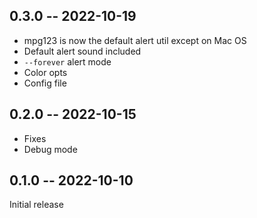 ## 0.3.0 -- 2022-10-19

- mpg123 is now the default alert util except on Mac OS
- Default alert sound included
- `--forever` alert mode
- Color opts
- Config file

## 0.2.0 -- 2022-10-15

- Fixes
- Debug mode

## 0.1.0 -- 2022-10-10

Initial release
